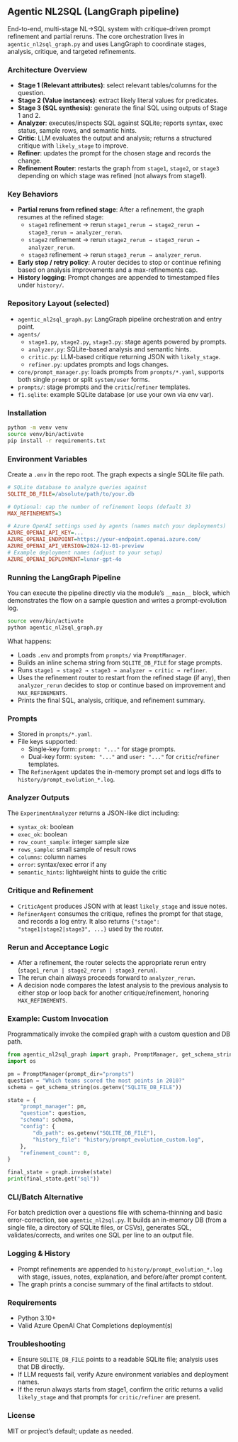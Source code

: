 ## Agentic NL2SQL (LangGraph pipeline)

End-to-end, multi-stage NL→SQL system with critique-driven prompt refinement and partial reruns. The core orchestration lives in `agentic_nl2sql_graph.py` and uses LangGraph to coordinate stages, analysis, critique, and targeted refinements.

### Architecture Overview
- **Stage 1 (Relevant attributes)**: select relevant tables/columns for the question.
- **Stage 2 (Value instances)**: extract likely literal values for predicates.
- **Stage 3 (SQL synthesis)**: generate the final SQL using outputs of Stage 1 and 2.
- **Analyzer**: executes/inspects SQL against SQLite; reports syntax, exec status, sample rows, and semantic hints.
- **Critic**: LLM evaluates the output and analysis; returns a structured critique with `likely_stage` to improve.
- **Refiner**: updates the prompt for the chosen stage and records the change.
- **Refinement Router**: restarts the graph from `stage1`, `stage2`, or `stage3` depending on which stage was refined (not always from stage1).

### Key Behaviors
- **Partial reruns from refined stage**: After a refinement, the graph resumes at the refined stage:
  - `stage1` refinement → rerun `stage1_rerun → stage2_rerun → stage3_rerun → analyzer_rerun`.
  - `stage2` refinement → rerun `stage2_rerun → stage3_rerun → analyzer_rerun`.
  - `stage3` refinement → rerun `stage3_rerun → analyzer_rerun`.
- **Early stop / retry policy**: A router decides to stop or continue refining based on analysis improvements and a max-refinements cap.
- **History logging**: Prompt changes are appended to timestamped files under `history/`.

### Repository Layout (selected)
- `agentic_nl2sql_graph.py`: LangGraph pipeline orchestration and entry point.
- `agents/`
  - `stage1.py`, `stage2.py`, `stage3.py`: stage agents powered by prompts.
  - `analyzer.py`: SQLite-based analysis and semantic hints.
  - `critic.py`: LLM-based critique returning JSON with `likely_stage`.
  - `refiner.py`: updates prompts and logs changes.
- `core/prompt_manager.py`: loads prompts from `prompts/*.yaml`, supports both single `prompt` or split `system/user` forms.
- `prompts/`: stage prompts and the `critic`/`refiner` templates.
- `f1.sqlite`: example SQLite database (or use your own via env var).

### Installation
```bash
python -m venv venv
source venv/bin/activate
pip install -r requirements.txt
```

### Environment Variables
Create a `.env` in the repo root. The graph expects a single SQLite file path.

```ini
# SQLite database to analyze queries against
SQLITE_DB_FILE=/absolute/path/to/your.db

# Optional: cap the number of refinement loops (default 3)
MAX_REFINEMENTS=3

# Azure OpenAI settings used by agents (names match your deployments)
AZURE_OPENAI_API_KEY=...
AZURE_OPENAI_ENDPOINT=https://your-endpoint.openai.azure.com/
AZURE_OPENAI_API_VERSION=2024-12-01-preview
# Example deployment names (adjust to your setup)
AZURE_OPENAI_DEPLOYMENT=lunar-gpt-4o
```

### Running the LangGraph Pipeline
You can execute the pipeline directly via the module’s `__main__` block, which demonstrates the flow on a sample question and writes a prompt-evolution log.

```bash
source venv/bin/activate
python agentic_nl2sql_graph.py
```

What happens:
- Loads `.env` and prompts from `prompts/` via `PromptManager`.
- Builds an inline schema string from `SQLITE_DB_FILE` for stage prompts.
- Runs `stage1 → stage2 → stage3 → analyzer → critic → refiner`.
- Uses the refinement router to restart from the refined stage (if any), then `analyzer_rerun` decides to stop or continue based on improvement and `MAX_REFINEMENTS`.
- Prints the final SQL, analysis, critique, and refinement summary.

### Prompts
- Stored in `prompts/*.yaml`.
- File keys supported:
  - Single-key form: `prompt: "..."` for stage prompts.
  - Dual-key form: `system: "..."` and `user: "..."` for `critic`/`refiner` templates.
- The `RefinerAgent` updates the in-memory prompt set and logs diffs to `history/prompt_evolution_*.log`.

### Analyzer Outputs
The `ExperimentAnalyzer` returns a JSON-like dict including:
- `syntax_ok`: boolean
- `exec_ok`: boolean
- `row_count_sample`: integer sample size
- `rows_sample`: small sample of result rows
- `columns`: column names
- `error`: syntax/exec error if any
- `semantic_hints`: lightweight hints to guide the critic

### Critique and Refinement
- `CriticAgent` produces JSON with at least `likely_stage` and issue notes.
- `RefinerAgent` consumes the critique, refines the prompt for that stage, and records a log entry. It also returns `{"stage": "stage1|stage2|stage3", ...}` used by the router.

### Rerun and Acceptance Logic
- After a refinement, the router selects the appropriate rerun entry (`stage1_rerun | stage2_rerun | stage3_rerun`).
- The rerun chain always proceeds forward to `analyzer_rerun`.
- A decision node compares the latest analysis to the previous analysis to either stop or loop back for another critique/refinement, honoring `MAX_REFINEMENTS`.

### Example: Custom Invocation
Programmatically invoke the compiled graph with a custom question and DB path.

```python
from agentic_nl2sql_graph import graph, PromptManager, get_schema_string
import os

pm = PromptManager(prompt_dir="prompts")
question = "Which teams scored the most points in 2010?"
schema = get_schema_string(os.getenv("SQLITE_DB_FILE"))

state = {
    "prompt_manager": pm,
    "question": question,
    "schema": schema,
    "config": {
        "db_path": os.getenv("SQLITE_DB_FILE"),
        "history_file": "history/prompt_evolution_custom.log",
    },
    "refinement_count": 0,
}

final_state = graph.invoke(state)
print(final_state.get("sql"))
```

### CLI/Batch Alternative
For batch prediction over a questions file with schema-thinning and basic error-correction, see `agentic_nl2sql.py`. It builds an in-memory DB (from a single file, a directory of SQLite files, or CSVs), generates SQL, validates/corrects, and writes one SQL per line to an output file.

### Logging & History
- Prompt refinements are appended to `history/prompt_evolution_*.log` with stage, issues, notes, explanation, and before/after prompt content.
- The graph prints a concise summary of the final artifacts to stdout.

### Requirements
- Python 3.10+
- Valid Azure OpenAI Chat Completions deployment(s)

### Troubleshooting
- Ensure `SQLITE_DB_FILE` points to a readable SQLite file; analysis uses that DB directly.
- If LLM requests fail, verify Azure environment variables and deployment names.
- If the rerun always starts from stage1, confirm the critic returns a valid `likely_stage` and that prompts for `critic/refiner` are present.

### License
MIT or project’s default; update as needed.
